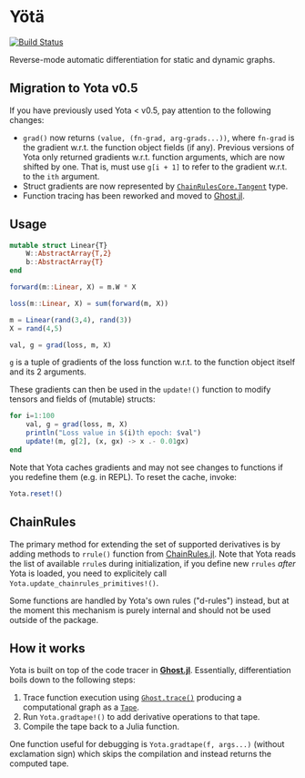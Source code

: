# Yötä

[![Build Status](https://travis-ci.org/dfdx/Yota.jl.svg?branch=master)](https://travis-ci.org/dfdx/Yota.jl)

Reverse-mode automatic differentiation for static and dynamic graphs.

## Migration to Yota v0.5

If you have previously used Yota < v0.5, pay attention to the following changes:

* `grad()` now returns `(value, (fn-grad, arg-grads...))`, where `fn-grad` is the gradient w.r.t. the function object fields (if any). Previous versions of Yota only returned gradients w.r.t. function arguments, which are now shifted by one. That is, must use `g[i + 1]` to refer to the gradient w.r.t. to the `ith` argument.
* Struct gradients are now represented by [`ChainRulesCore.Tangent`](https://juliadiff.org/ChainRulesCore.jl/stable/api.html#ChainRulesCore.Tangent) type.
* Function tracing has been reworked and moved to [Ghost.jl](https://github.com/dfdx/Ghost.jl).


## Usage

```julia
mutable struct Linear{T}
    W::AbstractArray{T,2}
    b::AbstractArray{T}
end

forward(m::Linear, X) = m.W * X

loss(m::Linear, X) = sum(forward(m, X))

m = Linear(rand(3,4), rand(3))
X = rand(4,5)

val, g = grad(loss, m, X)
```

`g` is a tuple of gradients of the loss function w.r.t. to the function object itself and its 2 arguments.

These gradients can then be used in the `update!()` function to modify tensors and fields of (mutable) structs:

```julia
for i=1:100
    val, g = grad(loss, m, X)
    println("Loss value in $(i)th epoch: $val")
    update!(m, g[2], (x, gx) -> x .- 0.01gx)
end
```

Note that Yota caches gradients and may not see changes to functions
if you redefine them (e.g. in REPL). To reset the cache, invoke:

```julia
Yota.reset!()
```


## ChainRules

The primary method for extending the set of supported derivatives is by adding methods to `rrule()` function from [ChainRules.jl](https://github.com/JuliaDiff/ChainRules.jl). Note that Yota reads the list of available `rrule`s during initialization, if you define new `rrules` _after_
Yota is loaded, you need to explicitely call `Yota.update_chainrules_primitives!()`.

Some functions are handled by Yota's own rules ("d-rules") instead, but at the moment this mechanism is purely internal and should not be used outside of the package.


## How it works

Yota is built on top of the code tracer in [**Ghost.jl**](https://github.com/dfdx/Ghost.jl). Essentially, differentiation boils down to the following steps:

1. Trace function execution using [`Ghost.trace()`](https://dfdx.github.io/Ghost.jl/dev/reference/#Ghost.trace) producing a computational graph as a [`Tape`](https://dfdx.github.io/Ghost.jl/dev/reference/#Ghost.Tape).
2. Run `Yota.gradtape!()` to add derivative operations to that tape.
3. Compile the tape back to a Julia function.

One function useful for debugging is `Yota.gradtape(f, args...)` (without exclamation sign) which skips the compilation and instead returns the computed tape.

